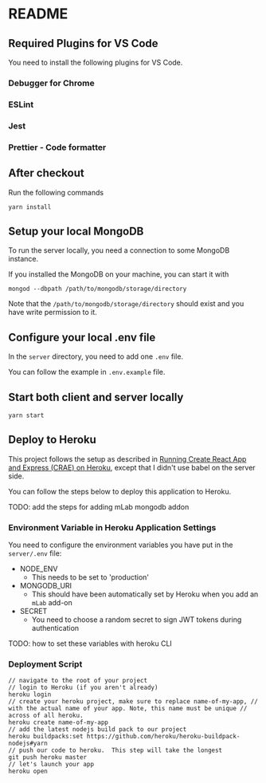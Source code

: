 # README

## Required Plugins for VS Code

You need to install the following plugins for VS Code.

### Debugger for Chrome

### ESLint

### Jest

### Prettier - Code formatter

## After checkout

Run the following commands

```shell
yarn install
```

## Setup your local MongoDB

To run the server locally, you need a connection to some MongoDB instance.

If you installed the MongoDB on your machine, you can start it with

```shell
mongod --dbpath /path/to/mongodb/storage/directory
```

Note that the `/path/to/mongodb/storage/directory` should exist and you have write permission to it.

## Configure your local .env file

In the `server` directory, you need to add one `.env` file.

You can follow the example in `.env.example` file.

## Start both client and server locally

```shell
yarn start
```

## Deploy to Heroku

This project follows the setup as described in [Running Create React App and Express (CRAE) on Heroku](https://originmaster.com/running-create-react-app-and-express-crae-on-heroku-c39a39fe7851), except that I didn't use babel on the server side.

You can follow the steps below to deploy this application to Heroku.

TODO: add the steps for adding mLab mongodb addon

### Environment Variable in Heroku Application Settings

You need to configure the environment variables you have put in the `server/.env` file:

- NODE_ENV
  - This needs to be set to 'production'
- MONGODB_URI
  - This should have been automatically set by Heroku when you add an `mLab` add-on
- SECRET
  - You need to choose a random secret to sign JWT tokens during authentication

TODO: how to set these variables with heroku CLI

### Deployment Script

```shell
// navigate to the root of your project
// login to Heroku (if you aren't already)
heroku login
// create your heroku project, make sure to replace name-of-my-app, // with the actual name of your app. Note, this name must be unique // across of all heroku. 
heroku create name-of-my-app
// add the latest nodejs build pack to our project
heroku buildpacks:set https://github.com/heroku/heroku-buildpack-nodejs#yarn
// push our code to heroku.  This step will take the longest
git push heroku master
// let's launch your app
heroku open
```
